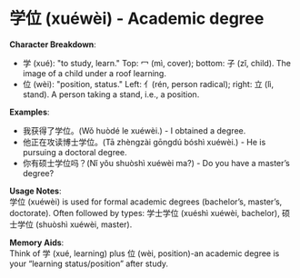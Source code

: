 # **学位 (xuéwèi) - Academic degree**

**Character Breakdown**:  
- 学 (xué): "to study, learn." Top: 冖 (mì, cover); bottom: 子 (zǐ, child). The image of a child under a roof learning.  
- 位 (wèi): "position, status." Left: 亻(rén, person radical); right: 立 (lì, stand). A person taking a stand, i.e., a position.

**Examples**:  
- 我获得了学位。(Wǒ huòdé le xuéwèi.) - I obtained a degree.  
- 他正在攻读博士学位。(Tā zhèngzài gōngdú bóshì xuéwèi.) - He is pursuing a doctoral degree.  
- 你有硕士学位吗？(Nǐ yǒu shuòshì xuéwèi ma?) - Do you have a master’s degree?

**Usage Notes**:  
学位 (xuéwèi) is used for formal academic degrees (bachelor’s, master’s, doctorate). Often followed by types: 学士学位 (xuéshì xuéwèi, bachelor), 硕士学位 (shuòshì xuéwèi, master).

**Memory Aids**:  
Think of 学 (xué, learning) plus 位 (wèi, position)-an academic degree is your “learning status/position” after study.